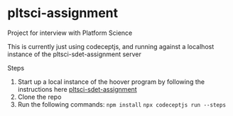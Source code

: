 # pltsci-assignment
Project for interview with Platform Science

This is currently just using codeceptjs, and running against a localhost instance of the pltsci-sdet-assignment server


Steps
1. Start up a local instance of the hoover program by following the instructions here [pltsci-sdet-assignment](https://bitbucket.org/platformscience/pltsci-sdet-assignment/src/main/)
2. Clone the repo
3. Run the following commands:
  `npm install`
  `npx codeceptjs run --steps`